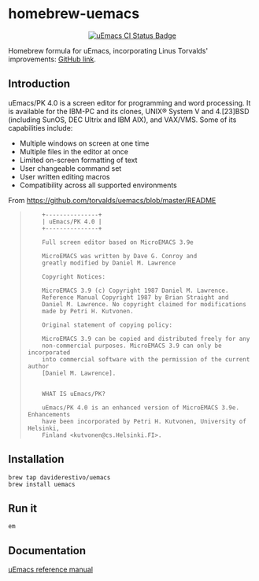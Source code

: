 # homebrew-uemacs

<p align="center">
  <a href="https://github.com/daviderestivo/homebrew-uemacs/actions/workflows/uemacs.yml">
    <img src="https://github.com/daviderestivo/homebrew-uemacs/actions/workflows/uemacs.yml/badge.svg" alt="uEmacs CI Status Badge">
  </a>
</p>

Homebrew formula for uEmacs, incorporating Linus Torvalds' improvements: [GitHub link](https://github.com/torvalds/uemacs).

## Introduction

uEmacs/PK 4.0 is a screen editor for programming and word processing. It is available for the
IBM-PC and its clones, UNIX® System V and 4.[23]BSD (including SunOS, DEC Ultrix and IBM
AIX), and VAX/VMS. Some of its capabilities include:

- Multiple windows on screen at one time
- Multiple files in the editor at once
- Limited on-screen formatting of text
- User changeable command set
- User written editing macros
- Compatibility across all supported environments

From https://github.com/torvalds/uemacs/blob/master/README

>         +---------------+
>         | uEmacs/PK 4.0 |
>         +---------------+
>
>         Full screen editor based on MicroEMACS 3.9e
>
>         MicroEMACS was written by Dave G. Conroy and
>         greatly modified by Daniel M. Lawrence
>
>         Copyright Notices:
>
>         MicroEMACS 3.9 (c) Copyright 1987 Daniel M. Lawrence.
>         Reference Manual Copyright 1987 by Brian Straight and
>         Daniel M. Lawrence. No copyright claimed for modifications
>         made by Petri H. Kutvonen.
>
>         Original statement of copying policy:
>
>         MicroEMACS 3.9 can be copied and distributed freely for any
>         non-commercial purposes. MicroEMACS 3.9 can only be incorporated
>         into commercial software with the permission of the current author
>         [Daniel M. Lawrence].
>
>
>         WHAT IS uEmacs/PK?
>
>         uEmacs/PK 4.0 is an enhanced version of MicroEMACS 3.9e. Enhancements
>         have been incorporated by Petri H. Kutvonen, University of Helsinki,
>         Finland <kutvonen@cs.Helsinki.FI>.

## Installation

```
brew tap daviderestivo/uemacs
brew install uemacs
```

## Run it

```
em
```

## Documentation

[uEmacs reference manual](./doc/uemacs.pdf)
